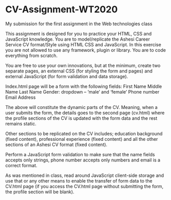 # CV-Assignment-WT2020
My submission for the first assignment in the Web technologies class

This assignment is designed for you to practice your HTML, CSS and JavaScript knowledge. You are to model/replicate the Ashesi Career Service CV format/Style using HTML CSS and JavaScript. In this exercise you are not allowed to use any framework, plugin or library. You are to code everything from scratch.

You are free to use your own innovations, but at the minimum, create two separate pages, an external CSS (for styling the form and pages) and external JavaScript (for form validation and data storage).

Index.html page will be a form with the following fields:
First Name
Middle Name
Last Name
Gender: dropdown – ‘male’ and ‘female’
Phone number
Email
Address
 

The above will constitute the dynamic parts of the CV. Meaning, when a user submits the form, the details goes to the second page (cv.html) where the profile sections of the CV is updated with the form data and the rest remains static.

Other sections to be replicated on the CV includes; education background (fixed content), professional experience (fixed content) and all the other sections of an Ashesi CV format (fixed content).

Perform a JavaScript form validation to make sure that the name fields accepts only strings, phone number accepts only numbers and email is a correct format.

As was mentioned in class, read around JavaScript client-side storage and use that or any other means to enable the transfer of form data to the CV.html page (if you access the CV.html page without submitting the form, the profile section will be blank).
